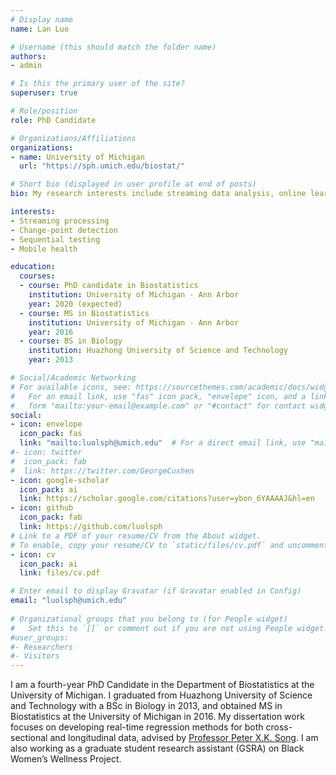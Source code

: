 ```yaml
---
# Display name
name: Lan Luo

# Username (this should match the folder name)
authors:
- admin

# Is this the primary user of the site?
superuser: true

# Role/position
role: PhD Candidate

# Organizations/Affiliations
organizations:
- name: University of Michigan
  url: "https://sph.umich.edu/biostat/"

# Short bio (displayed in user profile at end of posts)
bio: My research interests include streaming data analysis, online learning, change-point detection, sequential testing and longitudinal data analysis.

interests:
- Streaming processing
- Change-point detection
- Sequential testing
- Mobile health

education:
  courses:
  - course: PhD candidate in Biostatistics
    institution: University of Michigan - Ann Arbor
    year: 2020 (expected)
  - course: MS in Biostatistics
    institution: University of Michigan - Ann Arbor
    year: 2016
  - course: BS in Biology
    institution: Huazhong University of Science and Technology
    year: 2013

# Social/Academic Networking
# For available icons, see: https://sourcethemes.com/academic/docs/widgets/#icons
#   For an email link, use "fas" icon pack, "envelope" icon, and a link in the
#   form "mailto:your-email@example.com" or "#contact" for contact widget.
social:
- icon: envelope
  icon_pack: fas
  link: "mailto:luolsph@umich.edu"  # For a direct email link, use "mailto:test@example.org".
#- icon: twitter
#  icon_pack: fab
#  link: https://twitter.com/GeorgeCushen
- icon: google-scholar
  icon_pack: ai
  link: https://scholar.google.com/citations?user=ybon_6YAAAAJ&hl=en
- icon: github
  icon_pack: fab
  link: https://github.com/luolsph
# Link to a PDF of your resume/CV from the About widget.
# To enable, copy your resume/CV to `static/files/cv.pdf` and uncomment the lines below.  
- icon: cv
  icon_pack: ai
  link: files/cv.pdf

# Enter email to display Gravatar (if Gravatar enabled in Config)
email: "luolsph@umich.edu"
  
# Organizational groups that you belong to (for People widget)
#   Set this to `[]` or comment out if you are not using People widget.  
#user_groups:
#- Researchers
#- Visitors
---
```


I am a fourth-year PhD Candidate in the Department of Biostatistics at the University of Michigan. I graduated from Huazhong University of Science and Technology with a BSc in Biology in 2013, and obtained MS in Biostatistics at the University of Michigan in 2016. My dissertation work focuses on developing real-time regression methods for both cross-sectional and longitudinal data, advised by <a href="http://www.umich.edu/~songlab/people.html" target="_blank">Professor Peter X.K. Song</a>. I am also working as a graduate student research assistant (GSRA) on Black Women’s Wellness Project.
